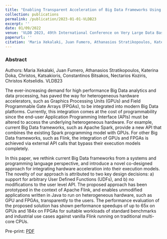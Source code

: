 ```yaml
---
title: "Enabling Transparent Acceleration of Big Data Frameworks Using Heterogeneous Hardware"
collection: publications
permalink: /publication/2023-01-01-VLDB23
excerpt: ''
date: 01/09/2022
venue: 'VLDB 2023, 49th International Conference on Very Large Data Bases'
paperurl: ''
citation: 'Maria Xekalaki, Juan Fumero, Athanasios Stratikopoulos, Katerina Doka, Christos, Katsakioris, Constantinos Bitsakos, Nectarios Koziris, Christos Kotselidis. VLDB23' 
---
```


### Abstract

Authors: Maria Xekalaki, Juan Fumero, Athanasios Stratikopoulos, Katerina Doka, Christos, Katsakioris, Constantinos Bitsakos, Nectarios Koziris, Christos Kotselidis. VLDB23

The ever-increasing demand for high performance Big Data analytics and data processing, has paved the way for heterogeneous hardware accelerators, such as Graphics Processing Units (GPUs) and Field Programmable Gate Arrays (FPGAs), to be integrated into modern Big Data platforms. Currently, this integration comes at the cost of programmability since the end-user Application Programming Interface (APIs) must be altered to access the underlying heterogeneous hardware. For example, current Big Data frameworks, such as Apache Spark, provide a new API that combines the existing Spark programming model with GPUs. For other Big Data
frameworks, such as Flink, the integration of GPUs and FPGAs is achieved via external API calls that bypass their execution models completely.


In this paper, we rethink current Big Data frameworks from a systems and programming language perspective, and introduce a novel co-designed approach for integrating hardware acceleration into their execution models. The novelty of our approach is attributed to two key design decisions: a) support for arbitrary User Defined Functions (UDFs), and b) no modifications to the user level API. The proposed approach has been prototyped in the context of Apache Flink, and enables unmodified applications written in Java to run on heterogeneous hardware, such as GPU and FPGAs, transparently to the users. The performance evaluation of the proposed solution has shown performance speedups of up to 65x on GPUs and 184x on FPGAs for suitable workloads of standard benchmarks and industrial use cases against vanilla Flink running on traditional multi-core CPUs.


Pre-print: [PDF](https://www.research.manchester.ac.uk/portal/files/233043755/MXekalaki_vldb2023.pdf)
